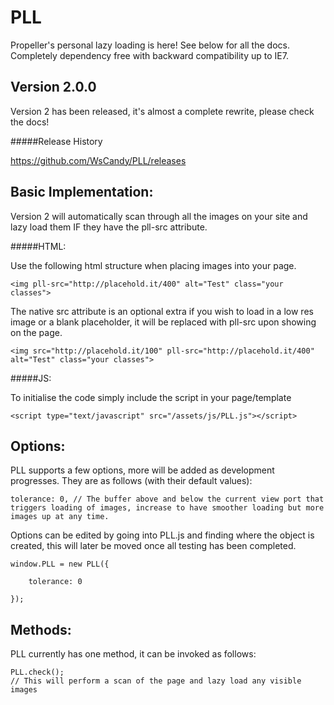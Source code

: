 PLL 
===

Propeller's personal lazy loading is here! See below for all the docs. Completely dependency free with backward compatibility up to IE7.

Version 2.0.0
---

Version 2 has been released, it's almost a complete rewrite, please check the docs!

#####Release History

https://github.com/WsCandy/PLL/releases


Basic Implementation:
---

Version 2 will automatically scan through all the images on your site and lazy load them IF they have the pll-src attribute.

#####HTML:

Use the following html structure when placing images into your page. 

	<img pll-src="http://placehold.it/400" alt="Test" class="your classes">

The native src attribute is an optional extra if you wish to load in a low res image or a blank placeholder, it will be replaced with pll-src upon showing on the page.

	<img src="http://placehold.it/100" pll-src="http://placehold.it/400" alt="Test" class="your classes">

#####JS:

To initialise the code simply include the script in your page/template

	<script type="text/javascript" src="/assets/js/PLL.js"></script>

Options:
---

PLL supports a few options, more will be added as development progresses. They are as follows (with their default values):

	tolerance: 0, // The buffer above and below the current view port that triggers loading of images, increase to have smoother loading but more images up at any time.

Options can be edited by going into PLL.js and finding where the object is created, this will later be moved once all testing has been completed.

	window.PLL = new PLL({

		tolerance: 0

	});

Methods:
---

PLL currently has one method, it can be invoked as follows:

	PLL.check();
	// This will perform a scan of the page and lazy load any visible images
